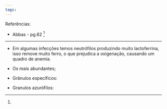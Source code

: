 ```yaml
---
tags:
---
```

Referências: 
* Abbas - pg.62 [^1]

---
* Em algumas infecções temos neutrófilos produzindo muito lactoferrina, isso remove muito ferro, o que prejudica a oxigenação, causando um quadro de anemia.

* Os mais abundantes; 
* Grânulos específicos: 
* Granulos azurófilos: 


[^1]: 
[^2]: 
[^1]: Flashcards. 